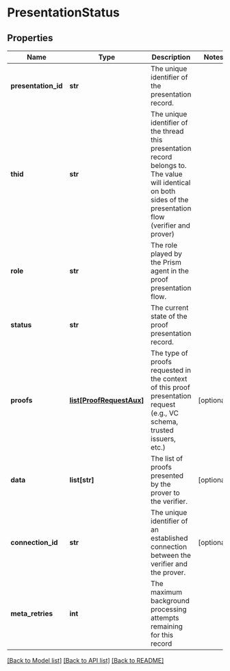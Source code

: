 # PresentationStatus

## Properties
Name | Type | Description | Notes
------------ | ------------- | ------------- | -------------
**presentation_id** | **str** | The unique identifier of the presentation record. | 
**thid** | **str** | The unique identifier of the thread this presentation record belongs to. The value will identical on both sides of the presentation flow (verifier and prover) | 
**role** | **str** | The role played by the Prism agent in the proof presentation flow. | 
**status** | **str** | The current state of the proof presentation record. | 
**proofs** | [**list[ProofRequestAux]**](ProofRequestAux.md) | The type of proofs requested in the context of this proof presentation request (e.g., VC schema, trusted issuers, etc.) | [optional] 
**data** | **list[str]** | The list of proofs presented by the prover to the verifier. | [optional] 
**connection_id** | **str** | The unique identifier of an established connection between the verifier and the prover. | [optional] 
**meta_retries** | **int** | The maximum background processing attempts remaining for this record | 

[[Back to Model list]](../README.md#documentation-for-models) [[Back to API list]](../README.md#documentation-for-api-endpoints) [[Back to README]](../README.md)

